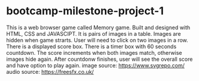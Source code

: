 # bootcamp-milestone-project-1
This is a web browser game called Memory game.
Built and designed with HTML, CSS and JAVASCIPT.
It is pairs of images in a table.
Images are hidden when game strarts.
User will need to click on two images in a row.
There is a displayed score box.
There is a timer box with 60 seconds countdown.
The score increments when both images match, otherwise images hide again.
After countdonw finishes, user will see the overall score and have option to play again.
image source: https://www.svgrepo.com/
audio source: https://freesfx.co.uk/
